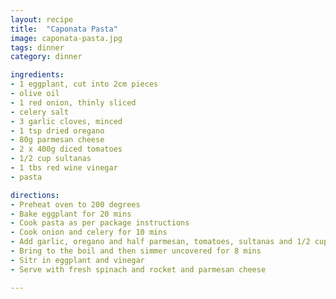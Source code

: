```yaml
---
layout: recipe
title:  "Caponata Pasta"
image: caponata-pasta.jpg
tags: dinner
category: dinner

ingredients:
- 1 eggplant, cut into 2cm pieces
- olive oil
- 1 red onion, thinly sliced
- celery salt
- 3 garlic cloves, minced
- 1 tsp dried oregano
- 80g parmesan cheese
- 2 x 400g diced tomatoes
- 1/2 cup sultanas
- 1 tbs red wine vinegar
- pasta

directions:
- Preheat oven to 200 degrees
- Bake eggplant for 20 mins
- Cook pasta as per package instructions
- Cook onion and celery for 10 mins
- Add garlic, oregano and half parmesan, tomatoes, sultanas and 1/2 cup of water
- Bring to the boil and then simmer uncovered for 8 mins
- Sitr in eggplant and vinegar
- Serve with fresh spinach and rocket and parmesan cheese

---
```

